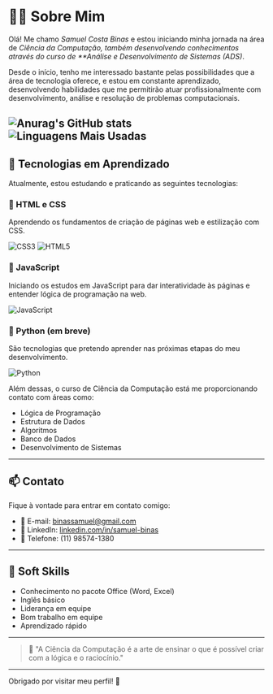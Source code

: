 # 👨‍💻 Sobre Mim

Olá! Me chamo *Samuel Costa Binas* e estou iniciando minha jornada na área de *Ciência da Computação, também desenvolvendo conhecimentos através do curso de **Análise e Desenvolvimento de Sistemas (ADS)*.

Desde o início, tenho me interessado bastante pelas possibilidades que a área de tecnologia oferece, e estou em constante aprendizado, desenvolvendo habilidades que me permitirão atuar profissionalmente com desenvolvimento, análise e resolução de problemas computacionais.

![Anurag's GitHub stats](https://github-readme-stats.vercel.app/api?username=Samuelbinas&show_icons=true&theme=dark)
![Linguagens Mais Usadas](https://github-readme-stats.vercel.app/api/top-langs/?username=Samuelbinas&layout=compact&theme=dark&langs_count=6)
---

## 🚀 Tecnologias em Aprendizado

Atualmente, estou estudando e praticando as seguintes tecnologias:

### 📌 HTML e CSS
Aprendendo os fundamentos de criação de páginas web e estilização com CSS.

![CSS3](https://img.shields.io/badge/CSS3-1572B6?style=for-the-badge&logo=css3&logoColor=white)
![HTML5](https://img.shields.io/badge/HTML5-E34F26?style=for-the-badge&logo=html5&logoColor=white)

### 📌 JavaScript
Iniciando os estudos em JavaScript para dar interatividade às páginas e entender lógica de programação na web.

![JavaScript](https://img.shields.io/badge/JavaScript-F7DF1E?style=for-the-badge&logo=javascript&logoColor=black)

### 📌 Python (em breve)
São tecnologias que pretendo aprender nas próximas etapas do meu desenvolvimento.

![Python](https://img.shields.io/badge/Python-3776AB?style=for-the-badge&logo=python&logoColor=white)


Além dessas, o curso de Ciência da Computação está me proporcionando contato com áreas como:
- Lógica de Programação
- Estrutura de Dados
- Algoritmos
- Banco de Dados
- Desenvolvimento de Sistemas

---

## 📫 Contato

Fique à vontade para entrar em contato comigo:

- 📧 E-mail: [binassamuel@gmail.com](mailto:binassamuel@gmail.com)
- 💼 LinkedIn: [linkedin.com/in/samuel-binas](https://www.linkedin.com/in/samuel-binas)
- 📱 Telefone: (11) 98574-1380

---

## 🧠 Soft Skills

- Conhecimento no pacote Office (Word, Excel)
- Inglês básico
- Liderança em equipe
- Bom trabalho em equipe
- Aprendizado rápido

---

> 🧩 "A Ciência da Computação é a arte de ensinar o que é possível criar com a lógica e o raciocínio."

---

Obrigado por visitar meu perfil! 🚀
